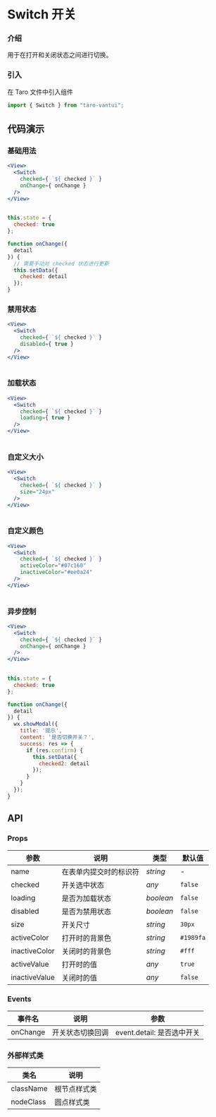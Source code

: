 # Switch 开关

### 介绍

用于在打开和关闭状态之间进行切换。

### 引入

在 Taro 文件中引入组件

```js
import { Switch } from "taro-vantui"; 
```

## 代码演示

### 基础用法

```jsx
<View>
  <Switch
    checked={ `${ checked }` }
    onChange={ onChange }
  />
</View>
 
```

```js
this.state = {
  checked: true
};

function onChange({
  detail
}) {
  // 需要手动对 checked 状态进行更新
  this.setData({
    checked: detail
  });
} 
```

### 禁用状态

```jsx
<View>
  <Switch
    checked={ `${ checked }` }
    disabled={ true }
  />
</View>
 
```

### 加载状态

```jsx
<View>
  <Switch
    checked={ `${ checked }` }
    loading={ true }
  />
</View>
 
```

### 自定义大小

```jsx
<View>
  <Switch
    checked={ `${ checked }` }
    size="24px"
  />
</View>
 
```

### 自定义颜色

```jsx
<View>
  <Switch
    checked={ `${ checked }` }
    activeColor="#07c160"
    inactiveColor="#ee0a24"
  />
</View>
 
```

### 异步控制

```jsx
<View>
  <Switch
    checked={ `${ checked }` }
    onChange={ onChange }
  />
</View>
 
```

```js
this.state = {
  checked: true
};

function onChange({
  detail
}) {
  wx.showModal({
    title: '提示',
    content: '是否切换开关？',
    success: res => {
      if (res.confirm) {
        this.setData({
          checked2: detail
        });
      }
    }
  });
} 
```

## API

### Props

| 参数           | 说明                   | 类型      | 默认值    |
| -------------- | ---------------------- | --------- | --------- |
| name           | 在表单内提交时的标识符 | _string_  | -         |
| checked        | 开关选中状态           | _any_     | `false`   |
| loading        | 是否为加载状态         | _boolean_ | `false`   |
| disabled       | 是否为禁用状态         | _boolean_ | `false`   |
| size           | 开关尺寸               | _string_  | `30px`    |
| activeColor   | 打开时的背景色         | _string_  | `#1989fa` |
| inactiveColor | 关闭时的背景色         | _string_  | `#fff`    |
| activeValue   | 打开时的值             | _any_     | `true`    |
| inactiveValue | 关闭时的值             | _any_     | `false`   |

### Events

| 事件名      | 说明             | 参数                       |
| ----------- | ---------------- | -------------------------- |
| onChange | 开关状态切换回调 | event.detail: 是否选中开关 |

### 外部样式类

| 类名         | 说明         |
| ------------ | ------------ |
| className | 根节点样式类 |
| nodeClass   | 圆点样式类   |
